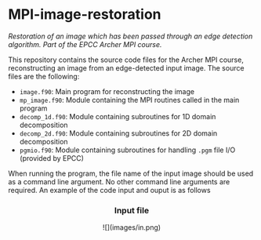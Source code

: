 # MPI-image-restoration
*Restoration of an image which has been passed through an edge detection algorithm. Part of the EPCC Archer MPI course.*


This repository contains the source code files for the Archer MPI course, reconstructing an image from an edge-detected 
input image. The source files are the following:

  *  ```image.f90```: Main program for reconstructing the image
  *  ```mp_image.f90```: Module containing the MPI routines called in the main program
  *  ```decomp_1d.f90```: Module containing subroutines for 1D domain decomposition
  *  ```decomp_2d.f90```: Module containing subroutines for 2D domain decomposition
  *  ```pgmio.f90```: Module containing subroutines for handling ```.pgm``` file I/O (provided by EPCC)

When running the program, the file name of the input image should be used as a command line argument. No other 
command line arguments are required.
An example of the code input and ouput is as follows

<center>
 <h3> Input file </h3>
![](images/in.png)
</center>
